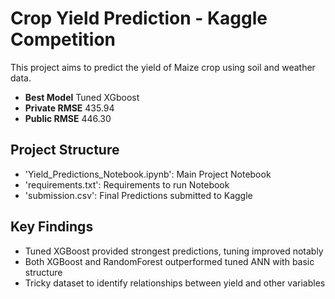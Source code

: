 # Crop Yield Prediction - Kaggle Competition

This project aims to predict the yield of Maize crop using soil and weather data.

- **Best Model** Tuned XGboost
- **Private RMSE** 435.94
- **Public RMSE** 446.30

## Project Structure
- 'Yield_Predictions_Notebook.ipynb': Main Project Notebook
- 'requirements.txt': Requirements to run Notebook
- 'submission.csv': Final Predictions submitted to Kaggle 

## Key Findings
- Tuned XGBoost provided strongest predictions, tuning improved notably
- Both XGBoost and RandomForest outperformed tuned ANN with basic structure
- Tricky dataset to identify relationships between yield and other variables

